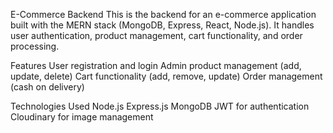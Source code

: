E-Commerce Backend
This is the backend for an e-commerce application built with the MERN stack (MongoDB, Express, React, Node.js). It handles user authentication, product management, cart functionality, and order processing.

Features
User registration and login
Admin product management (add, update, delete)
Cart functionality (add, remove, update)
Order management (cash on delivery)

Technologies Used
Node.js
Express.js
MongoDB
JWT for authentication
Cloudinary for image management
